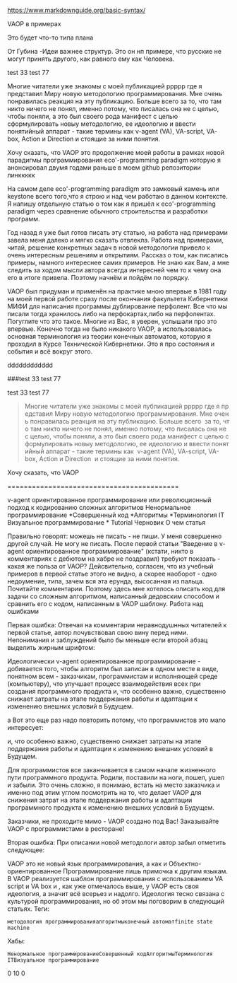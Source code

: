 https://www.markdownguide.org/basic-syntax/

VAOP в примерах

Это будет что-то типа плана

От Губина -Идеи важнее структур. Это он нп примере, что русские не могут принять другого, как равного ему как Человека.


test 33 test 77

Многие читатели уже знакомы с моей публикацией ррррр где я представил Миру новую методологию программирования. Мне очень понравилась реакция на эту публикацию. Больше всего  за то, что там никто ничего не понял, именно потому, что писалась она не с целью, чтобы поняли, а это был своего рода манифест с целью сформулировать новыу методологию, ее идеологию и ввести понятийный аппарат - такие термины как  v-agent (VA), VA-script, VA-box, Action и Direction  и стоящие за ними понятия.

Хочу сказать, что VAOP это продолжение моей работы в рамках новой парадигмы программирования eco'-programming   paradigm которую я анонсировал двумя годами раньше в моем github репозитории линккккк  

На самом деле eco'-programming   paradigm это замковый камень или keystone всего того,что я строю и над чем работаю в данном контексте. Я напишу отдельную статью о том как я пришёл к  eco'-programming   paradigm через сравнение обычного строительства и разработки программ. 

Год назад я уже был  готов писать эту статью, на работа над примерами завела меня далеко и мягко сказать отвлекла. Работа над примерами, читай, решение конкретных задач в новой методологии привело к очень интересным решениям и открытиям. Рассказ о том, как писались примеры, намного интереснее самих примеров. Не знаю как Вам, а мне следить за ходом мысли автора всегда интересней чем то к чему она его в итоге привела. Поэтому начнём и пойдём по порядку.

VAOP был придуман и применён на практике мною впервые в 1981 году на моей первой работе сразу после окончания факультета Кибернетики МИФИ для написания программы дублирование перфолент. Все что мы писали тогда хранилось либо на перфокартах,либо на перфолентах. Погуглите что это такое. Многие из Вас, я уверен, услышали про это впервые. Конечно тогда не было никакого VAOP,  а использовалась основная терминология из теории конечных автоматов, которую я проходил в Курсе Технической Кибернетики. Это я про состояния и события и всё вокруг этого. 

dddddddddddd

###test 33 test 77

test 33 test 77

>Многие читатели уже знакомы с моей публикацией ррррр где я представил Миру новую методологию программирования. Мне очень понравилась реакция на эту публикацию. Больше всего  за то, что там никто ничего не понял, именно потому, что писалась она не с целью, чтобы поняли, а это был своего рода манифест с целью сформулировать новыу методологию, ее идеологию и ввести понятийный аппарат - такие термины как  v-agent (VA), VA-script, VA-box, Action и Direction  и стоящие за ними понятия.

Хочу сказать, что VAOP


==========================================


v-agent ориентированное программирование или революционный подход к кодированию сложных алгоритмов
Ненормальное программирование *Совершенный код *Алгоритмы *Терминология IT Визуальное программирование *
Tutorial
Черновик
О чем статья

Правильно говорят: можешь не писать - не пиши. У меня совершенно другой случай. Не могу не писать. После первой статьи "Введение в v-agent ориентированное программирование" (кстати, никто в комментариях с дебютом на хабре не поздравил) требуют показать - какая же польза от VAOP? Дейсвительно, согласен, что из учебный примеров в первой статье этого не видно, а скорее наоборот - одно недоумение, типа, зачем вся эта ерунда, высосанная из пальца. Почитайте комментарии. Поэтому здесь мне хотелось описать код для задачи со сложным алгоритмом, написанный дедовским способом и сравнить его с кодом, написанным в VAOP шаблону.
Работа над ошибками

Первая ошибка: Отвечая на комментарии неравнодушнных читателей к первой статье, автор почувствовал свою вину перед ними. Непонимания и заблуждений было бы меньше если второй абзац выделить жирным шрифтом:

Идеологически v-agent ориентированное программирование - добивается того, чтобы алгоритм был записан в одном месте в виде, понятном всем - заказчикам, программистам и исполняющей среде (компьютеру), что улучшает процесс взаимодействия всех при создания программного продукта и, что особенно важно, существенно снижает затраты на этапе поддержания работы и адаптации к изменению внешних условий в Будущем.

а Вот это еще раз надо повторить потому, что программистов это мало интересует:

и, что особенно важно, существенно снижает затраты на этапе поддержания работы и адаптации к изменению внешних условий в Будущем.

Для программистов все заканчивается в самом начале жизненного пути программного продукта. Родили, поставили на ноги, пошел, ушел и забыли. Это очень сложно, я понимаю, встать на место заказчика и именно под этим углом посмотрить на то, что делает VAOP для снижения затрат на этапе поддержания работы и адаптации программного продукта к изменению внешних условий в Будущем.

Заказчики, не проходите мимо - VAOP создано под Вас! Заказывайте VAOP с программистами в ресторане!

Вторая ошибка: При описании новой методологи автор забыл отметить следующее:

VAOP это не новый язык программирования, а как и Oбъектно-ориентированное Программирование лишь примочка к другим языкам. В VAOP реализуется шаблон программирования с использованием VA script и VA box и , как уже отмечалось выше, у VAOP есть своя идеология, а значит всё всерьез и надолго. Идеология тесно связана с культурой программирования, но об этом мы поговорим в следующий статьях.
Теги:

    методология программированияалгоритмыконечный автоматfinite state machine

Хабы:

    Ненормальное программированиеСовершенный кодАлгоритмыТерминология ITВизуальное программирование

0
10
0


